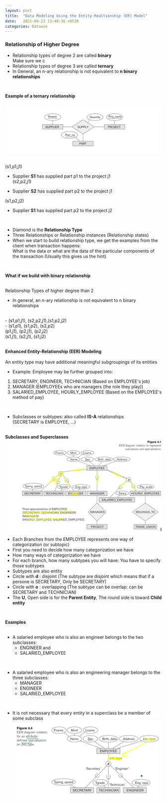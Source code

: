```yaml
---
layout: post
title:  "Data Modeling Using the Entity-Realtionship (ER) Model"
date:   2021-09-23 13:48:36 +0530
categories: Dataase 
---
```


### **Relationship of Higher Degree** <br/>


- Relationship types of degree 2 are called **binary** <br/>
Make sure we c
- Relationship types of degree 3 are called **ternary** <br/>
- In General, an n-ary relationship is not equivalent to **n binary relationships**<br/>

<br/>

**Example of a ternary relationship** <br/>
<br/>

![Image Alt MemoryLayout](/assets/ternary.png) <br/>

<br/>
(s1,p1,j1) <br/>

- Supplier **S1** has supplied part p1 to the project j1 <br/> 
(s2,p2,j1) <br/>

- Supplier **S2** has supplied part p2 to the project j1 <br/>

(s1,p2,j2) <br/>

- Supplier **S1** has supplied part p2 to the project j2 <br/>
<br/>

- Diamond is the **Relationship Type** <br/>
- Three Relationships or Relationship instances (Relationship states) <br/>
- When we start to build relationship type, we get the examples from the client when transaction happens: <br/>
What is the data or what are the data of the particular components of the transaction (Usually this gives us the hint)<br/>
 
<br/>

**What if we build with binary relationship**<br/>
<br/>

Relationship Types of higher degree than 2 <br/>

- In general, an n-ary relationship is not equivalent to n binary relationships 
<br/>
- (s1,p1,j1), (s2,p2,j1),(s1,p2,j2) <br/>
-  (s1,p1), (s1,p2), (s2,p2)<br/>
   (p1,j1), (p2,j1), (p2,j2)<br/>
   (s1,j1), (s2,j1), (s1,j2)<br/>
   <br/>

**Enhanced Entity-Relationship (EER) Modeling** <br/>
<br/>
An entity type may have additional meaningful subgroupings of its entities <br/>

- Example: Employee may be further grouped into: <br/>

1. SECRETARY, ENGINEER, TECHNICIAN (Based on EMPLOYEE's job) <br/>
2. MANAGER (EMPLOYEEs who are managers (the role they play)) <br/>
3. SALARIED_EMPLOYEE, HOURLY_EMPLOYEE (Based on the EMPLOYEE's method of pay) <br/>
<br/>

- Subclasses or subtypes: also called **IS-A** relationships <br/>
   (SECRETARY is EMPLOYEE, ...) <br/>
   <br/>

**Subclasses and Superclasses** <br/>
![Image Alt MemoryLayout](/assets/ternary1.png) <br/>
- Each Branches from the EMPLOYEE represents one way of categorization (or subtopic) <br/>
- First you need to decide how many categorization we have <br/> 
- How many ways of categorization we have <br/>
- For each branch, how many subtypes you will have: You have to specify those subtypes <br/>
- Subtypes are also entity <br/> 
- Circle with **d** : disjoint (The subtype are disjoint which means that if a persone is SECRETARY, Only be SECRETARY)<br/>
- Circle with **o** : overlapping (The subtype can be overlap: can be SECRETARY and TECHNICIAN)<br/>
- The **U**, Open side is for the **Parent Entity**, The round side is toward **Child entity** <br/>
<br/>

**Examples** <br/>
<br/>

- A salaried employee who is also an engineer belongs to the two subclasses:<br/>
   - ENGINEER and <br/>
   - SALARIED_EMPLOYEE <br/>
<br/>

- A salaried employee who is also an engineering manager belongs to the three subclasses: <br/>
   - MANAGER <br/>
   - ENGINEER <br/>
   - SALARIED_EMPLOYEE<br/>
<br/>

- It is not necessary that every entity in a superclass be a member of some subclass<br/>
![Image Alt MemoryLayout](/assets/ternary2.png) <br/>